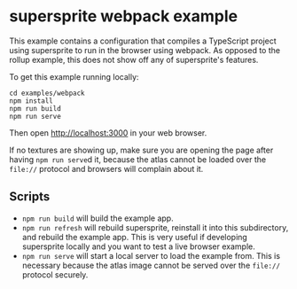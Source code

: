 # supersprite webpack example

This example contains a configuration that compiles a TypeScript project using supersprite to run in the browser using webpack. As opposed to the rollup example, this does not show off any of supersprite's features.

To get this example running locally:

```
cd examples/webpack
npm install
npm run build
npm run serve
```

Then open [http://localhost:3000](index.html) in your web browser.

If no textures are showing up, make sure you are opening the page after having `npm run serve`d it, because the atlas cannot be loaded over the `file://` protocol and browsers will complain about it.

## Scripts

- `npm run build` will build the example app.
- `npm run refresh` will rebuild supersprite, reinstall it into this subdirectory, and rebuild the example app. This is very useful if developing supersprite locally and you want to test a live browser example.
- `npm run serve` will start a local server to load the example from. This is necessary because the atlas image cannot be served over the `file://` protocol securely.